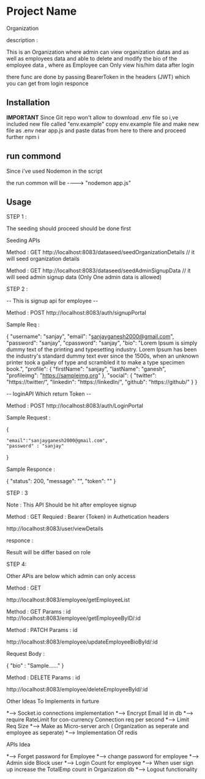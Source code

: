 
# Project Name

Organization 

description :

This is  an Organization where admin can view organization datas and as well as employees data and able to delete and modify the bio of the employee data , where as Employee can Only view his/him data after login 

there func are done by passing BearerToken in the headers (JWT) which you can get from login responce 



## Installation

**IMPORTANT**
 Since Git repo won't allow to download .env file so i,ve included new file called "env.example" 
copy env.example file and make new file as .env near app.js  and paste datas from here to there and proceed further
npm i 

## run commond 

Since i've used Nodemon in the script 

the run common will be ----> "nodemon app.js" 

## Usage

STEP 1 :

The seeding should proceed should be done first 

Seeding APIs

Method : GET
http://localhost:8083/dataseed/seedOrganizationDetails  // it will seed organization details

Method : GET
http://localhost:8083/dataseed/seedAdminSignupData  // it will seed admin signup data (Only One admin data is allowed)



STEP 2 :

-- This is signup api for employee --

Method : POST
http://localhost:8083/auth/signupPortal

Sample Req :

{
    "username": "sanjay",
    "email": "sanjayganesh2000@gmail.com",
    "password": "sanjay",
    "cpassword": "sanjay",
    "bio": "Lorem Ipsum is simply dummy text of the printing and typesetting industry. Lorem Ipsum has been the industry's standard dummy text ever since the 1500s, when an unknown printer took a galley of type and scrambled it to make a type specimen book.",
    "profile": {
        "firstName": "sanjay",
        "lastName": "ganesh",
        "profileimg": "https://sampleimg.org"
    },
    "social": {
        "twitter": "https://twitter/",
        "linkedin": "https://linkedIn/",
        "github": "https://github/"
    }
}





-- loginAPI Which return Token --

Method : POST
http://localhost:8083/auth/LoginPortal

Sample Request :

 {

    "email":"sanjayganesh2000@gmail.com",
    "password" : "sanjay"
}


Sample Responce : 

{
    "status": 200,
    "message": "",
    "token": ""
}


STEP : 3 

Note : This API Should be hit after employee signup

Method : GET
Requied : Bearer {Token} in Authetication headers

http://localhost:8083/user/viewDetails

responce : 

Result will be differ based on role 


STEP 4:

Other APis are below which admin can only access

Method : GET

http://localhost:8083/employee/getEmployeeList


Method : GET
Params : id
http://localhost:8083/employee/getEmployeeByID/:id


Method : PATCH
Params : id

http://localhost:8083/employee/updateEmployeeBioById/:id  

Request Body : 

{
    "bio" : "Sample......"
}


Method : DELETE
Params : id

http://localhost:8083/employee/deleteEmployeeById/:id



Other Ideas To Implements in furture 

*--> Socket.io connections implementation 
*--> Encrypt Email Id in db 
*--> require RateLimit for con-currency Connection req per second
*--> Limit Req Size 
*--> Make as Micro-server arch ( Organization as seperate and employee as seperate)
*--> Implementation Of redis 




APIs Idea

*--> Forget password for Employee
*--> change password for employee
*--> Admin side Block user 
*--> Login Count for employee
*--> When user sign up increase the TotalEmp count in Organization db 
*--> Logout functionality

